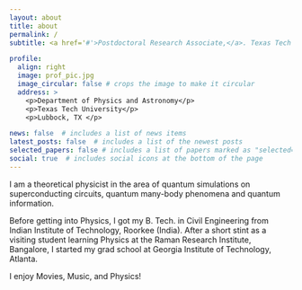 ```yaml
---
layout: about
title: about
permalink: /
subtitle: <a href='#'>Postdoctoral Research Associate,</a>. Texas Tech University.

profile:
  align: right
  image: prof_pic.jpg
  image_circular: false # crops the image to make it circular
  address: >
    <p>Department of Physics and Astronomy</p>
    <p>Texas Tech University</p>
    <p>Lubbock, TX </p>

news: false  # includes a list of news items
latest_posts: false  # includes a list of the newest posts
selected_papers: false # includes a list of papers marked as "selected={true}"
social: true  # includes social icons at the bottom of the page
---
```


I am a theoretical physicist in the area of quantum simulations on superconducting circuits, quantum many-body phenomena and quantum information. <!--My current work proposes a method to readout quantum correlations from a superconducting circuit.-->  

Before getting into Physics, I got my B. Tech. in Civil Engineering from Indian Institute of Technology, Roorkee (India). After a short stint as a visiting student learning Physics at the Raman Research Institute, Bangalore, I started my grad school at Georgia Institute of Technology, Atlanta. <!--My doctoral research investigated [one-dimensional many-body quantum systems](https://smartech.gatech.edu/handle/1853/62339).-->

I enjoy Movies, Music, and Physics!

<!-- Write your biography here. Tell the world about yourself. Link to your favorite [subreddit](http://reddit.com). You can put a picture in, too. The code is already in, just name your picture `prof_pic.jpg` and put it in the `img/` folder.

Put your address / P.O. box / other info right below your picture. You can also disable any these elements by editing `profile` property of the YAML header of your `_pages/about.md`. Edit `_bibliography/papers.bib` and Jekyll will render your [publications page](/al-folio/publications/) automatically.

Link to your social media connections, too. This theme is set up to use [Font Awesome icons](http://fortawesome.github.io/Font-Awesome/) and [Academicons](https://jpswalsh.github.io/academicons/), like the ones below. Add your Facebook, Twitter, LinkedIn, Google Scholar, or just disable all of them.
-->